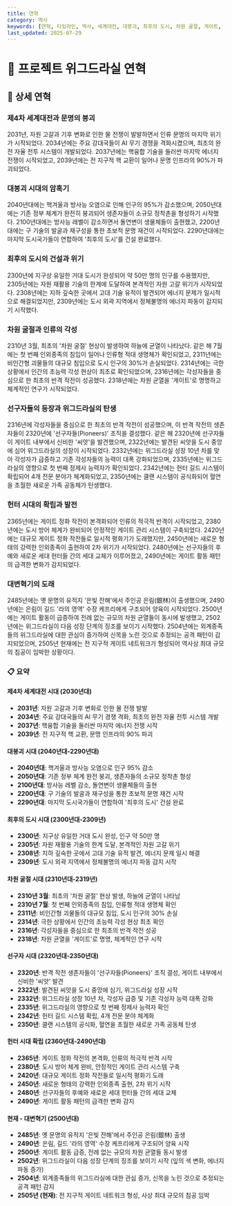 ```yaml
---
title: 연혁
category: 역사
keywords: [연혁, 타임라인, 역사, 세계대전, 대붕괴, 최후의 도시, 차원 굴절, 게이트, 선구자, 헌터 시대]
last_updated: 2025-07-29
---
```

# 📅 프로젝트 위그드라실 연혁

## 📅 상세 연혁

### 제4차 세계대전과 문명의 붕괴

2031년, 자원 고갈과 기후 변화로 인한 물 전쟁이 발발하면서 인류 문명의 마지막 위기가 시작되었다. 2034년에는 주요 강대국들이 AI 무기 경쟁을 격화시켰으며, 최초의 완전 자율 전투 시스템이 개발되었다. 2037년에는 핵융합 기술을 둘러싼 마지막 에너지 전쟁이 시작되었고, 2039년에는 전 지구적 핵 교환이 일어나 문명 인프라의 90%가 파괴되었다.

### 대붕괴 시대의 암흑기

2040년대에는 핵겨울과 방사능 오염으로 인해 인구의 95%가 감소했으며, 2050년대에는 기존 정부 체계가 완전히 붕괴되어 생존자들이 소규모 정착촌을 형성하기 시작했다. 2100년대에는 방사능 레벨이 감소하면서 돌연변이 생물체들이 출현했고, 2200년대에는 구 기술의 발굴과 재구성을 통한 초보적 문명 재건이 시작되었다. 2290년대에는 마지막 도시국가들이 연합하여 '최후의 도시'를 건설 완료했다.

### 최후의 도시의 건설과 위기

2300년에 지구상 유일한 거대 도시가 완성되어 약 50만 명의 인구를 수용했지만, 2305년에는 자원 재활용 기술의 한계에 도달하여 본격적인 자원 고갈 위기가 시작되었다. 2308년에는 지하 깊숙한 곳에서 고대 기술 유적이 발견되어 에너지 문제가 일시적으로 해결되었지만, 2309년에는 도시 외곽 지역에서 정체불명의 에너지 파동이 감지되기 시작했다.

### 차원 굴절과 인류의 각성

2310년 3월, 최초의 '차원 굴절' 현상이 발생하여 하늘에 균열이 나타났다. 같은 해 7월에는 첫 번째 인외종족의 침입이 일어나 인류형 적대 생명체가 확인되었고, 2311년에는 비인간형 괴물들의 대규모 침입으로 도시 인구의 30%가 손실되었다. 2314년에는 극한 상황에서 인간의 초능력 각성 현상이 최초로 확인되었으며, 2316년에는 각성자들을 중심으로 한 최초의 반격 작전이 성공했다. 2318년에는 차원 균열을 '게이트'로 명명하고 체계적인 연구가 시작되었다.

### 선구자들의 등장과 위그드라실의 탄생

2316년에 각성자들을 중심으로 한 최초의 반격 작전이 성공했으며, 이 반격 작전의 생존자들이 2320년에 '선구자들(Pioneers)' 조직을 결성했다. 같은 해 2320년에 선구자들이 게이트 내부에서 신비한 '씨앗'을 발견했으며, 2322년에는 발견된 씨앗을 도시 중앙에 심어 위그드라실의 성장이 시작되었다. 2332년에는 위그드라실 성장 10년 차를 맞아 각성자가 급증하고 기존 각성자들의 능력이 대폭 강화되었으며, 2335년에는 위그드라실의 영향으로 첫 번째 정제사 능력자가 확인되었다. 2342년에는 헌터 길드 시스템이 확립되어 4개 전문 분야가 체계화되었고, 2350년에는 클랜 시스템이 공식화되어 혈연을 초월한 새로운 가족 공동체가 탄생했다.

### 헌터 시대의 확립과 발전

2365년에는 게이트 정화 작전이 본격화되어 인류의 적극적 반격이 시작되었고, 2380년에는 도시 방어 체계가 완비되어 안정적인 게이트 관리 시스템이 구축되었다. 2420년에는 대규모 게이트 정화 작전들로 일시적 평화기가 도래했지만, 2450년에는 새로운 형태의 강력한 인외종족이 출현하여 2차 위기가 시작되었다. 2480년에는 선구자들의 후예와 새로운 세대 헌터들 간의 세대 교체가 이루어졌고, 2490년에는 게이트 활동 패턴의 급격한 변화가 감지되었다.

### 대변혁기의 도래

2485년에는 옛 문명의 유적지 '은빛 잔해'에서 주인공 은림(銀林)이 출생했으며, 2490년에는 은림이 길드 '라의 영역' 수장 케프리에게 구조되어 양육이 시작되었다. 2500년에는 게이트 활동이 급증하여 전례 없는 규모의 차원 균열들이 동시에 발생했고, 2502년에는 위그드라실이 다음 성장 단계의 징조를 보이기 시작했다. 2504년에는 외계종족들의 위그드라실에 대한 관심이 증가하여 신목을 노린 것으로 추정되는 공격 패턴이 감지되었으며, 2505년 현재에는 전 지구적 게이트 네트워크가 형성되어 역사상 최대 규모의 침공이 임박한 상황이다.

### 📋 요약

#### 제4차 세계대전 시대 (2030년대)

- **2031년**: 자원 고갈과 기후 변화로 인한 물 전쟁 발발
- **2034년**: 주요 강대국들의 AI 무기 경쟁 격화, 최초의 완전 자율 전투 시스템 개발
- **2037년**: 핵융합 기술을 둘러싼 마지막 에너지 전쟁 시작
- **2039년**: 전 지구적 핵 교환, 문명 인프라의 90% 파괴

#### 대붕괴 시대 (2040년대-2290년대)

- **2040년대**: 핵겨울과 방사능 오염으로 인구 95% 감소
- **2050년대**: 기존 정부 체계 완전 붕괴, 생존자들의 소규모 정착촌 형성
- **2100년대**: 방사능 레벨 감소, 돌연변이 생물체들의 출현
- **2200년대**: 구 기술의 발굴과 재구성을 통한 초보적 문명 재건 시작
- **2290년대**: 마지막 도시국가들이 연합하여 '최후의 도시' 건설 완료

#### 최후의 도시 시대 (2300년대-2309년)

- **2300년**: 지구상 유일한 거대 도시 완성, 인구 약 50만 명
- **2305년**: 자원 재활용 기술의 한계 도달, 본격적인 자원 고갈 위기
- **2308년**: 지하 깊숙한 곳에서 고대 기술 유적 발견, 에너지 문제 일시 해결
- **2309년**: 도시 외곽 지역에서 정체불명의 에너지 파동 감지 시작

#### 차원 굴절 시대 (2310년대-2319년)

- **2310년 3월**: 최초의 '차원 굴절' 현상 발생, 하늘에 균열이 나타남
- **2310년 7월**: 첫 번째 인외종족의 침입, 인류형 적대 생명체 확인
- **2311년**: 비인간형 괴물들의 대규모 침입, 도시 인구의 30% 손실
- **2314년**: 극한 상황에서 인간의 초능력 각성 현상 최초 확인
- **2316년**: 각성자들을 중심으로 한 최초의 반격 작전 성공
- **2318년**: 차원 균열을 '게이트'로 명명, 체계적인 연구 시작

#### 선구자 시대 (2320년대-2350년대)

- **2320년**: 반격 작전 생존자들이 '선구자들(Pioneers)' 조직 결성, 게이트 내부에서 신비한 '씨앗' 발견
- **2322년**: 발견된 씨앗을 도시 중앙에 심기, 위그드라실 성장 시작
- **2332년**: 위그드라실 성장 10년 차, 각성자 급증 및 기존 각성자 능력 대폭 강화
- **2335년**: 위그드라실의 영향으로 첫 번째 정제사 능력자 확인
- **2342년**: 헌터 길드 시스템 확립, 4개 전문 분야 체계화
- **2350년**: 클랜 시스템의 공식화, 혈연을 초월한 새로운 가족 공동체 탄생

#### 헌터 시대 확립 (2360년대-2490년대)

- **2365년**: 게이트 정화 작전의 본격화, 인류의 적극적 반격 시작
- **2380년**: 도시 방어 체계 완비, 안정적인 게이트 관리 시스템 구축
- **2420년**: 대규모 게이트 정화 작전들로 일시적 평화기 도래
- **2450년**: 새로운 형태의 강력한 인외종족 출현, 2차 위기 시작
- **2480년**: 선구자들의 후예와 새로운 세대 헌터들 간의 세대 교체
- **2490년**: 게이트 활동 패턴의 급격한 변화 감지

#### 현재 - 대변혁기 (2500년대)

- **2485년**: 옛 문명의 유적지 '은빛 잔해'에서 주인공 은림(銀林) 출생
- **2490년**: 은림, 길드 '라의 영역' 수장 케프리에게 구조되어 양육 시작
- **2500년**: 게이트 활동 급증, 전례 없는 규모의 차원 균열들 동시 발생
- **2502년**: 위그드라실이 다음 성장 단계의 징조를 보이기 시작 (잎의 색 변화, 에너지 파동 증가)
- **2504년**: 외계종족들의 위그드라실에 대한 관심 증가, 신목을 노린 것으로 추정되는 공격 패턴 감지
- **2505년 (현재)**: 전 지구적 게이트 네트워크 형성, 사상 최대 규모의 침공 임박